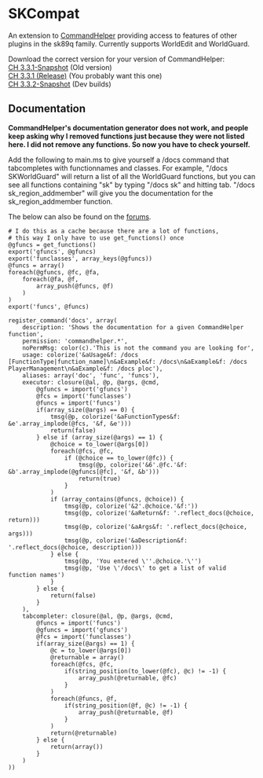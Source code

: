 SKCompat
========

An extension to [CommandHelper](https://github.com/sk89q/CommandHelper) providing access to features of other plugins in the sk89q family. Currently supports WorldEdit and WorldGuard.

Download the correct version for your version of CommandHelper:
<br>[CH 3.3.1-Snapshot](https://letsbuild.net/jenkins/job/SKCompat/23/) (Old version)
<br>[CH 3.3.1 (Release)](https://letsbuild.net/jenkins/job/SKCompat/26/) (You probably want this one)
<br>[CH 3.3.2-Snapshot](https://letsbuild.net/jenkins/job/SKCompat/lastSuccessfulBuild/) (Dev builds)

## Documentation
**CommandHelper's documentation generator does not work, and people keep asking why I removed functions just because they were not listed here. I did not remove any functions. So now you have to check yourself.**

Add the following to main.ms to give yourself a /docs command that tabcompletes with functionnames and classes. For example, "/docs SKWorldGuard" will return a list of all the WorldGuard functions, but you can see all functions containing "sk" by typing "/docs sk" and hitting tab. "/docs sk_region_addmember" will give you the documentation for the sk_region_addmember function.

The below can also be found on the [forums](http://forum.enginehub.org/threads/jb_aeros-scripts.9347/#post-19243).
```
# I do this as a cache because there are a lot of functions,
# this way I only have to use get_functions() once
@gfuncs = get_functions()
export('gfuncs', @gfuncs)
export('funclasses', array_keys(@gfuncs))
@funcs = array()
foreach(@gfuncs, @fc, @fa,
    foreach(@fa, @f,
        array_push(@funcs, @f)
    )
)
export('funcs', @funcs)
 
register_command('docs', array(
    description: 'Shows the documentation for a given CommandHelper function',
    permission: 'commandhelper.*',
    noPermMsg: color(c).'This is not the command you are looking for',
    usage: colorize('&aUsage&f: /docs [FunctionType|function_name]\n&aExample&f: /docs\n&aExample&f: /docs PlayerManagement\n&aExample&f: /docs ploc'),
    aliases: array('doc', 'func', 'funcs'),
    executor: closure(@al, @p, @args, @cmd,
        @gfuncs = import('gfuncs')
        @fcs = import('funclasses')
        @funcs = import('funcs')
        if(array_size(@args) == 0) {
            tmsg(@p, colorize('&aFunctionTypes&f: &e'.array_implode(@fcs, '&f, &e')))
            return(false)
        } else if (array_size(@args) == 1) {
            @choice = to_lower(@args[0])
            foreach(@fcs, @fc,
                if (@choice == to_lower(@fc)) {
                    tmsg(@p, colorize('&6'.@fc.'&f: &b'.array_implode(@gfuncs[@fc], '&f, &b')))
                    return(true)
                }
            )
            if (array_contains(@funcs, @choice)) {
                tmsg(@p, colorize('&2'.@choice.'&f:'))
                tmsg(@p, colorize('&aReturn&f: '.reflect_docs(@choice, return)))
                tmsg(@p, colorize('&aArgs&f: '.reflect_docs(@choice, args)))
                tmsg(@p, colorize('&aDescription&f: '.reflect_docs(@choice, description)))
            } else {
                tmsg(@p, 'You entered \''.@choice.'\'')
                tmsg(@p, 'Use \'/docs\' to get a list of valid function names')
            }
        } else {
            return(false)
        }
    ),
    tabcompleter: closure(@al, @p, @args, @cmd,
        @funcs = import('funcs')
        @gfuncs = import('gfuncs')
        @fcs = import('funclasses')
        if(array_size(@args) == 1) {
            @c = to_lower(@args[0])
            @returnable = array()
            foreach(@fcs, @fc,
                if(string_position(to_lower(@fc), @c) != -1) {
                    array_push(@returnable, @fc)
                }
            )
            foreach(@funcs, @f,
                if(string_position(@f, @c) != -1) {
                    array_push(@returnable, @f)
                }
            )
            return(@returnable)
        } else {
            return(array())
        }
    )
))
```
